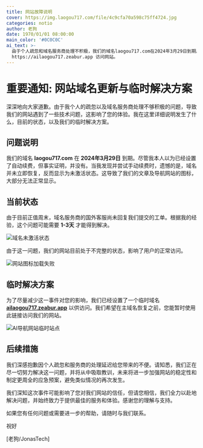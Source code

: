```yaml
---
title: 网站故障说明
cover: https://img.laogou717.com/file/4c9cfa70a598c75ff4724.jpg
categories: notio
author: 老狗
date: 1970/01/01 08:00:00
main_color: '#0C0C0C'
ai_text: >-
  由于个人疏忽和域名服务商处理不积极，我们的域名laogou717.com在2024年3月29日到期后出现了未激活状态，导致网站部分功能失效。 预计解决时间1-3天。 临时解决方案通过临时域名
  https://ailaogou717.zeabur.app 访问网站。
---
```

# 重要通知: 网站域名更新与临时解决方案

深深地向大家道歉。由于我个人的疏忽以及域名服务商处理不够积极的问题，导致我们的网站遇到了一些技术问题，这影响了您的体验。我在这里详细说明发生了什么，目前的状态，以及我们的临时解决方案。

## 问题说明

我们的域名 **laogou717.com** 在 **2024年3月29日** 到期。尽管我本人以为已经设置了自动续费，但事实证明，并没有。当我发现并尝试手动续费时，遗憾的是，域名并未立即恢复，反而显示为未激活状态。这导致了我们的文章及导航网站的图标，大部分无法正常显示。

## 当前状态

由于目前正值周末，域名服务商的国外客服尚未回复我们提交的工单。根据我的经验，这个问题可能需要 **1-3天** 才能得到解决。

![域名未激活状态](https://img.laogou717.com/file/26c7a3fc4627618fc8230.png)

由于这一问题，我们的网站目前处于不完整的状态，影响了用户的正常访问。

![网站图标加载失败](https://img.laogou717.com/file/3fe17d631e8bd4b7a7365.png)

## 临时解决方案

为了尽量减少这一事件对您的影响，我们已经设置了一个临时域名 **[ailaogou717.zeabur.app](https://ailaogou717.zeabur.app/)** 以供访问。我们希望在主域名恢复之前，您能暂时使用此链接访问我们的网站。

![AI导航网站临时站点](https://img.laogou717.com/file/564fc620a265fc5dcbaf3.png)

## 后续措施

我们深感抱歉因个人疏忽和服务商的处理延迟给您带来的不便。请知悉，我们正在尽一切努力解决这一问题，并将从中吸取教训，未来将进一步加强网站的稳定性和制定更周全的应急预案，避免类似情况的再次发生。

我们深知这次事件可能影响了您对我们网站的信任，但请您相信，我们全力以赴地解决问题，并始终致力于提供最佳的服务和体验。感谢您的理解与支持。

如果您有任何问题或需要进一步的帮助，请随时与我们联系。

祝好

[老狗/JonasTech]


